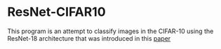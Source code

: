 # ResNet-CIFAR10
This program is an attempt to classify images in the CIFAR-10 using the ResNet-18 architecture that was introduced in this [paper](https://arxiv.org/abs/1512.03385)
